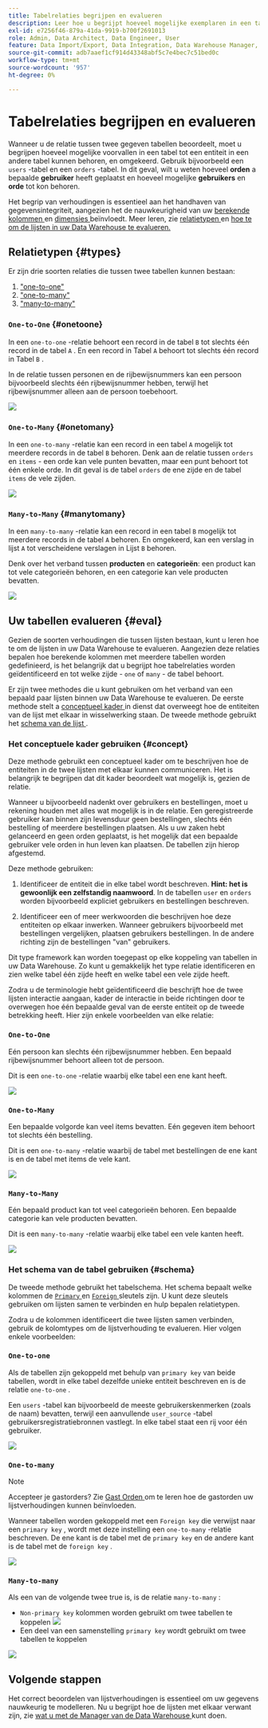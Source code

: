 ```yaml
---
title: Tabelrelaties begrijpen en evalueren
description: Leer hoe u begrijpt hoeveel mogelijke exemplaren in een tabel tot een entiteit in een andere tabel kunnen behoren.
exl-id: e7256f46-879a-41da-9919-b700f2691013
role: Admin, Data Architect, Data Engineer, User
feature: Data Import/Export, Data Integration, Data Warehouse Manager, Commerce Tables
source-git-commit: adb7aaef1cf914d43348abf5c7e4bec7c51bed0c
workflow-type: tm+mt
source-wordcount: '957'
ht-degree: 0%

---
```


# Tabelrelaties begrijpen en evalueren

Wanneer u de relatie tussen twee gegeven tabellen beoordeelt, moet u begrijpen hoeveel mogelijke voorvallen in een tabel tot een entiteit in een andere tabel kunnen behoren, en omgekeerd. Gebruik bijvoorbeeld een `users` -tabel en een `orders` -tabel. In dit geval, wilt u weten hoeveel **orden** a bepaalde **gebruiker** heeft geplaatst en hoeveel mogelijke **gebruikers** en **orde** tot kon behoren.

Het begrip van verhoudingen is essentieel aan het handhaven van gegevensintegriteit, aangezien het de nauwkeurigheid van uw [ berekende kolommen ](../data-warehouse-mgr/creating-calculated-columns.md) en [ dimensies ](../data-warehouse-mgr/manage-data-dimensions-metrics.md) beïnvloedt. Meer leren, zie [ relatietypen ](#types) en [ hoe te om de lijsten in uw Data Warehouse te evalueren.](#eval)

## Relatietypen {#types}

Er zijn drie soorten relaties die tussen twee tabellen kunnen bestaan:

1. [&quot;one-to-one&quot;](#onetoone)
1. [&quot;one-to-many&quot;](#onetomany)
1. [&quot;many-to-many&quot;](#manytomany)

### `One-to-One` {#onetoone}

In een `one-to-one` -relatie behoort een record in de tabel `B` tot slechts één record in de tabel `A` . En een record in Tabel `A` behoort tot slechts één record in Tabel `B` .

In de relatie tussen personen en de rijbewijsnummers kan een persoon bijvoorbeeld slechts één rijbewijsnummer hebben, terwijl het rijbewijsnummer alleen aan de persoon toebehoort.

![](../../assets/one-to-one.png)

### `One-to-Many` {#onetomany}

In een `one-to-many` -relatie kan een record in een tabel `A` mogelijk tot meerdere records in de tabel `B` behoren. Denk aan de relatie tussen `orders` en `items` - een orde kan vele punten bevatten, maar een punt behoort tot één enkele orde. In dit geval is de tabel `orders` de ene zijde en de tabel `items` de vele zijden.

![](../../assets/one-to-many_001.png)

### `Many-to-Many` {#manytomany}

In een `many-to-many` -relatie kan een record in een tabel `B` mogelijk tot meerdere records in de tabel `A` behoren. En omgekeerd, kan een verslag in lijst `A` tot verscheidene verslagen in Lijst `B` behoren.

Denk over het verband tussen **producten** en **categorieën**: een product kan tot vele categorieën behoren, en een categorie kan vele producten bevatten.

![](../../assets/many-to-many.png)

## Uw tabellen evalueren {#eval}

Gezien de soorten verhoudingen die tussen lijsten bestaan, kunt u leren hoe te om de lijsten in uw Data Warehouse te evalueren. Aangezien deze relaties bepalen hoe berekende kolommen met meerdere tabellen worden gedefinieerd, is het belangrijk dat u begrijpt hoe tabelrelaties worden geïdentificeerd en tot welke zijde - `one` of `many` - de tabel behoort.

Er zijn twee methodes die u kunt gebruiken om het verband van een bepaald paar lijsten binnen uw Data Warehouse te evalueren. De eerste methode stelt a [ conceptueel kader ](#concept) in dienst dat overweegt hoe de entiteiten van de lijst met elkaar in wisselwerking staan. De tweede methode gebruikt het [ schema van de lijst ](#schema).

### Het conceptuele kader gebruiken {#concept}

Deze methode gebruikt een conceptueel kader om te beschrijven hoe de entiteiten in de twee lijsten met elkaar kunnen communiceren. Het is belangrijk te begrijpen dat dit kader beoordeelt wat mogelijk is, gezien de relatie.

Wanneer u bijvoorbeeld nadenkt over gebruikers en bestellingen, moet u rekening houden met alles wat mogelijk is in de relatie. Een geregistreerde gebruiker kan binnen zijn levensduur geen bestellingen, slechts één bestelling of meerdere bestellingen plaatsen. Als u uw zaken hebt gelanceerd en geen orden geplaatst, is het mogelijk dat een bepaalde gebruiker vele orden in hun leven kan plaatsen. De tabellen zijn hierop afgestemd.

Deze methode gebruiken:

1. Identificeer de entiteit die in elke tabel wordt beschreven. **Hint: het is gewoonlijk een zelfstandig naamwoord**. In de tabellen `user` en `orders` worden bijvoorbeeld expliciet gebruikers en bestellingen beschreven.

1. Identificeer een of meer werkwoorden die beschrijven hoe deze entiteiten op elkaar inwerken. Wanneer gebruikers bijvoorbeeld met bestellingen vergelijken, plaatsen gebruikers bestellingen. In de andere richting zijn de bestellingen &quot;van&quot; gebruikers.

Dit type framework kan worden toegepast op elke koppeling van tabellen in uw Data Warehouse. Zo kunt u gemakkelijk het type relatie identificeren en zien welke tabel één zijde heeft en welke tabel een vele zijde heeft.

Zodra u de terminologie hebt geïdentificeerd die beschrijft hoe de twee lijsten interactie aangaan, kader de interactie in beide richtingen door te overwegen hoe één bepaalde geval van de eerste entiteit op de tweede betrekking heeft. Hier zijn enkele voorbeelden van elke relatie:

### `One-to-One`

Eén persoon kan slechts één rijbewijsnummer hebben. Een bepaald rijbewijsnummer behoort alleen tot de persoon.

Dit is een `one-to-one` -relatie waarbij elke tabel een ene kant heeft.

![](../../assets/one-to-one3.png)

### `One-to-Many`

Een bepaalde volgorde kan veel items bevatten. Eén gegeven item behoort tot slechts één bestelling.

Dit is een `one-to-many` -relatie waarbij de tabel met bestellingen de ene kant is en de tabel met items de vele kant.

![](../../assets/one-to-many3.png)

### `Many-to-Many`

Eén bepaald product kan tot veel categorieën behoren. Een bepaalde categorie kan vele producten bevatten.

Dit is een `many-to-many` -relatie waarbij elke tabel een vele kanten heeft.

![](../../assets/many-to-many3.png)

### Het schema van de tabel gebruiken {#schema}

De tweede methode gebruikt het tabelschema. Het schema bepaalt welke kolommen de [`Primary` ](https://en.wikipedia.org/wiki/Unique_key) en [`Foreign` ](https://en.wikipedia.org/wiki/Foreign_key) sleutels zijn. U kunt deze sleutels gebruiken om lijsten samen te verbinden en hulp bepalen relatietypen.

Zodra u de kolommen identificeert die twee lijsten samen verbinden, gebruik de kolomtypes om de lijstverhouding te evalueren. Hier volgen enkele voorbeelden:

### `One-to-one`

Als de tabellen zijn gekoppeld met behulp van `primary key` van beide tabellen, wordt in elke tabel dezelfde unieke entiteit beschreven en is de relatie `one-to-one` .

Een `users` -tabel kan bijvoorbeeld de meeste gebruikerskenmerken (zoals de naam) bevatten, terwijl een aanvullende `user_source` -tabel gebruikersregistratiebronnen vastlegt. In elke tabel staat een rij voor één gebruiker.

![](../../assets/one-to-one1.png)

### `One-to-many`

>[!NOTE]
>
>Accepteer je gastorders? Zie [ Gast Orden ](../data-warehouse-mgr/guest-orders.md) om te leren hoe de gastorden uw lijstverhoudingen kunnen beïnvloeden.

Wanneer tabellen worden gekoppeld met een `Foreign key` die verwijst naar een `primary key` , wordt met deze instelling een `one-to-many` -relatie beschreven. De ene kant is de tabel met de `primary key` en de andere kant is de tabel met de `foreign key` .

![](../../assets/one-to-many1.png)

### `Many-to-many`

Als een van de volgende twee true is, is de relatie `many-to-many` :

* `Non-primary key` kolommen worden gebruikt om twee tabellen te koppelen
  ![](../../assets/many-to-many1.png)
* Een deel van een samenstelling `primary key` wordt gebruikt om twee tabellen te koppelen

![](../../assets/many-to-mnay2.png)

## Volgende stappen

Het correct beoordelen van lijstverhoudingen is essentieel om uw gegevens nauwkeurig te modelleren. Nu u begrijpt hoe de lijsten met elkaar verwant zijn, zie [ wat u met de Manager van de Data Warehouse ](../data-warehouse-mgr/tour-dwm.md) kunt doen.
